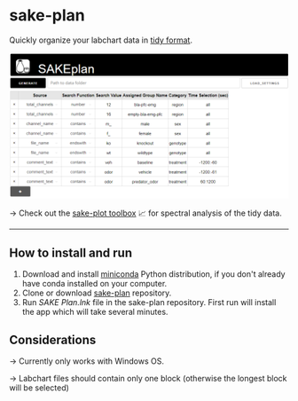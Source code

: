 # sake-plan

Quickly organize your labchart data in [tidy format](https://r4ds.had.co.nz/tidy-data.html). 

<img src="/example_data/interface.PNG" width="800">

-> Check out the [sake-plot toolbox](https://github.com/SAKEverse/sake-plot) :chart_with_upwards_trend: for spectral analysis of the tidy data.

---

## How to install and run

1) Download and install [miniconda](https://docs.conda.io/en/latest/miniconda.html) Python distribution, if you don't already have conda installed on your computer.
2) Clone or download [sake-plan](https://github.com/SAKEverse/sake-plan) repository.
3) Run *SAKE Plan.lnk* file in the sake-plan repository. First run will install the app which will take several minutes.

## Considerations

-> Currently only works with Windows OS.

-> Labchart files should contain only one block (otherwise the longest block will be selected)
